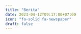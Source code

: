 ```yaml
---
title: "Berita"
date: 2023-04-12T09:17:00+07:00
icon: "fa-solid fa-newspaper"
draft: false
---
```



